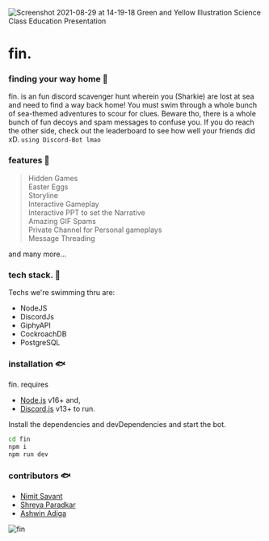 
![Screenshot 2021-08-29 at 14-19-18 Green and Yellow Illustration Science Class Education Presentation](https://user-images.githubusercontent.com/53462169/131246161-3f7e48ed-3553-41ca-a1ab-7ab0ef95bdfa.png)
# **fin**.
### **finding your way home** 🦈

fin. is an fun discord scavenger hunt wherein you (Sharkie) are lost at sea and need to find a way back home! You must swim through a whole bunch of sea-themed adventures to scour for clues. Beware tho, there is a whole bunch of fun decoys and spam messages to confuse you. If you do reach the other side, check out the leaderboard to see how well your friends did xD.
`using Discord-Bot lmao`
### **features** 🐳
> Hidden Games <br>
> Easter Eggs <br>
> Storyline <br>
> Interactive Gameplay <br>
> Interactive PPT to set the Narrative <br>
> Amazing GIF Spams <br>
> Private Channel for Personal gameplays <br>
> Message Threading <br>

and many more...

### **tech stack.** 🐋
Techs we're swimming thru are:
 - NodeJS 
 - DiscordJs
 - GiphyAPI
 - CockroachDB 
 - PostgreSQL

### **installation** 🐟
fin. requires 
- [Node.js](https://nodejs.org/) v16+ and,
- [Discord.js](https://discord.js.org/) v13+ to run.

Install the dependencies and devDependencies and start the bot.

```sh
cd fin
npm i
npm run dev
```

### **contributors** 🐟
- [Nimit Savant](https://github.com/nimit2801/)
- [Shreya Paradkar](https://github.com/shreyaparadkar/)
- [Ashwin Adiga](https://github.com/ashwinadiga01/)

![fin](https://user-images.githubusercontent.com/53462169/131246452-01fd1c70-1482-4d2e-8078-adeac054fdbf.png)


